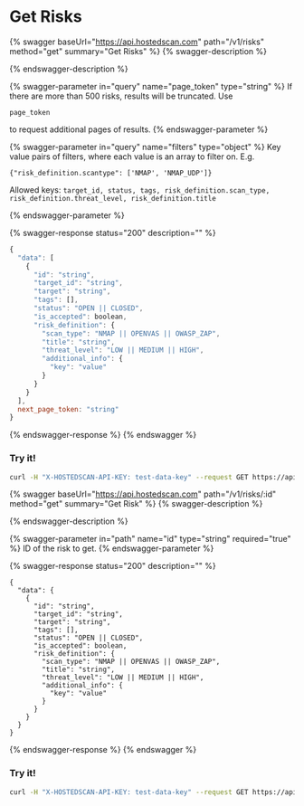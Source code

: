 # Get Risks

{% swagger baseUrl="https://api.hostedscan.com" path="/v1/risks" method="get" summary="Get Risks" %}
{% swagger-description %}

{% endswagger-description %}

{% swagger-parameter in="query" name="page_token" type="string" %}
If there are more than 500 risks, results will be truncated. Use 

`page_token`

 to request additional pages of results.
{% endswagger-parameter %}

{% swagger-parameter in="query" name="filters" type="object" %}
Key value pairs of filters, where each value is an array to filter on. E.g.



`{"risk_definition.scantype": ['NMAP', 'NMAP_UDP']}`



Allowed keys: `target_id, status, tags, risk_definition.scan_type, risk_definition.threat_level, risk_definition.title`


{% endswagger-parameter %}

{% swagger-response status="200" description="" %}
```javascript
{
  "data": [
    {
      "id": "string",
      "target_id": "string",
      "target": "string",
      "tags": [],
      "status": "OPEN || CLOSED",
      "is_accepted": boolean,
      "risk_definition": {
        "scan_type": "NMAP || OPENVAS || OWASP_ZAP",
        "title": "string",
        "threat_level": "LOW || MEDIUM || HIGH",
        "additional_info": {
          "key": "value"
        }
      }
    }
  ],
  next_page_token: "string"
}
```
{% endswagger-response %}
{% endswagger %}

### Try it!

```bash
curl -H "X-HOSTEDSCAN-API-KEY: test-data-key" --request GET https://api.hostedscan.com/v1/risks
```

{% swagger baseUrl="https://api.hostedscan.com" path="/v1/risks/:id" method="get" summary="Get Risk" %}
{% swagger-description %}

{% endswagger-description %}

{% swagger-parameter in="path" name="id" type="string" required="true" %}
ID of the risk to get.
{% endswagger-parameter %}

{% swagger-response status="200" description="" %}
```
{
  "data": {
    {
      "id": "string",
      "target_id": "string",
      "target": "string",
      "tags": [],
      "status": "OPEN || CLOSED",
      "is_accepted": boolean,
      "risk_definition": {
        "scan_type": "NMAP || OPENVAS || OWASP_ZAP",
        "title": "string",
        "threat_level": "LOW || MEDIUM || HIGH",
        "additional_info": {
          "key": "value"
        }
      }
    }
  }
}
```
{% endswagger-response %}
{% endswagger %}

### Try it!

```bash
curl -H "X-HOSTEDSCAN-API-KEY: test-data-key" --request GET https://api.hostedscan.com/v1/risks/12345
```
